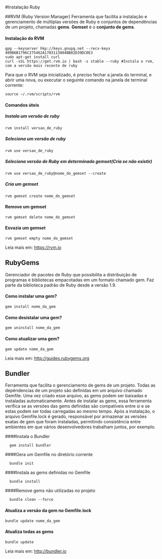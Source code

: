 #Instalação Ruby

##RVM (Ruby Version Manager)
Ferramenta que facilita a instalação e gerenciamento de múltiplas versões de Ruby e conjuntos de dependências de um projeto, chamadas **gems**. **Gemset** é o **conjunto de gems**.

#### Instalação do RVM
```shell
gpg --keyserver hkp://keys.gnupg.net --recv-keys 409B6B1796C275462A1703113804BB82D39DC0E3
sudo apt-get install curl
curl -sSL https://get.rvm.io | bash -s stable --ruby #Instala o rvm, com a versão mais recente de ruby
```
Para que o RVM seja inicializado, é preciso fechar a janela do terminal, e abrir uma nova, ou executar o seguinte comando na janela de terminal corrente:
```shell
source ~/.rvm/scripts/rvm
```
#### Comandos úteis 

##### Instala um versão de ruby
```shell
rvm install versao_de_ruby
```
##### Seleciona um versão de ruby
```shell
rvm use versao_de_ruby
```
##### Seleciona versão de Ruby em determinado gemset(Cria se não existir)
```shell
rvm use versao_de_ruby@nome_do_gemset --create
```
##### Cria um gemset
```shell
rvm gemset create nome_do_gemset
```
#### Remove um gemset
```shell
rvm gemset delete nome_do_gemset
```
#### Esvazia um gemset
```shell
rvm gemset empty nome_do_gemset
```

Leia mais em: https://rvm.io

## RubyGems

Gerenciador de pacotes de Ruby que possibilita a distribuição de programas e bibliotecas empacotadas em um formato chamado gem. Faz parte da biblioteca padrão de Ruby desde a versão 1.9.

#### Como instalar uma gem?
```shell
gem install nome_da_gem
```
#### Como desistalar uma gem?
```shell
gem uninstall nome_da_gem
```
#### Como atualizar uma gem?
```shell
gem update nome_da_gem
```
Leia mais em: http://guides.rubygems.org

## Bundler

Ferramenta que facilita o gerenciamento de gems de um projeto. Todas as depêndencias de um projeto são definidas em um arquivo chamado Gemfile. Uma vez criado esse arquivo, as gems podem ser baixadas e instaladas automaticamente. Antes de instalar as gems, essa ferramenta verifica se as versões das gems definidas são compatíveis entre si e se estas podem ser todas carregadas ao mesmo tempo. Após a instalação, o arquivo Gemfile.lock é gerado, responsável por armazenar as versões exatas de gem que foram instaladas, permitindo consistência entre ambientes em que vários desenvolvedores trabalham juntos, por exemplo.

####Instala o Bundler
```shell
  gem install bundler
```
####Gera um Gemfile no diretório corrente
```shell
  bundle init
```
####Instala as gems definidas no Gemfile
```shell
  bundle install
```
####Remove gems não utilizadas no projeto
```shell
  bundle clean --force
```
#### Atualiza a versão da gem no Gemfile.lock
```shell
bundle update nome_da_gem
```
#### Atualiza todas as gems
```shell
bundle update
```
Leia mais em: http://bundler.io
